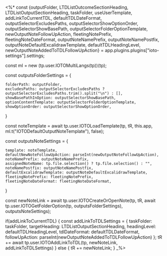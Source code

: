 <%*
const {outputFolder, LTDListOutcomeSectionHeading, LTDListOutputSectionHeading, taskFolder, useUserTemplate, addLinkToCurrentTDL, defaultTDLDateFormat, outputSelectorExcludesPaths, outputSelectorShowOptionOrder, outputSelectorShowBasePath, outputSelectorFolderOptionTemplate, newOutputNoteFollowUpAction, fleetingNotePrefix, fleetingNoteDateFormat, outputNoteNamePrefix, outputNoteNamePostfix, outputNoteDefaultExcalidrawTemplate, defaultTDLHeadingLevel, newOutputNoteAddedToTDLFollowUpAction} = app.plugins.plugins["ioto-settings"].settings;

const ml = new (tp.user.IOTOMultiLangs(tp))(tp);

const outputsFolderSettings = {

    folderPath: outputFolder,
    excludesPaths: outputSelectorExcludesPaths ? outputSelectorExcludesPaths.trim().split("\n") : [],
    showBasePathInOption: outputSelectorShowBasePath,
    optionContentTemplate: outputSelectorFolderOptionTemplate,
    showOptionOrder: outputSelectorShowOptionOrder,

}

const noteTemplate = await tp.user.IOTOLoadTemplate(tp, tR, this.app, ml.t("IOTODefaultOutputNoteTemplate"), false);

const outputsNoteSettings = {

    template: noteTemplate,
    defaultNewNoteFollowUpAction: parseInt(newOutputNoteFollowUpAction),
    noteNamePrefix: outputNoteNamePrefix,
    assignedNoteName: tp.file.selection() ? tp.file.selection() : "",
    noteNamePostfix: outputNoteNamePostfix,
    defaultExcalidrawTemplate: outputNoteDefaultExcalidrawTemplate,
    fleetingNotePrefix: fleetingNotePrefix,
    fleetingNoteDateFormat: fleetingNoteDateFormat,

}

const newNoteLink = await tp.user.IOTOCreateOrOpenNote(tp, tR, await tp.user.IOTOGetFolderOption(tp, outputsFolderSettings), outputsNoteSettings);

if(addLinkToCurrentTDL) {
const addLinkToTDLSettings = {
taskFolder: taskFolder,
targetHeading: LTDListOutputSectionHeading,
headingLevel: defaultTDLHeadingLevel,
tdlDateFormat: defaultTDLDateFormat,
followUpAction: parseInt(newOutputNoteAddedToTDLFollowUpAction)
};
tR += await tp.user.IOTOAddLinkToTDL(tp, newNoteLink, addLinkToTDLSettings)
} else {
tR += newNoteLink;
}
_%>
